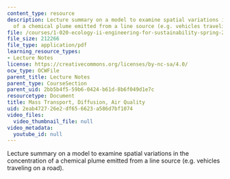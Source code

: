 ```yaml
---
content_type: resource
description: Lecture summary on a model to examine spatial variations in the concentration
  of a chemical plume emitted from a line source (e.g. vehicles traveling on a road).
file: /courses/1-020-ecology-ii-engineering-for-sustainability-spring-2008/2eab472726e2df656623a586d7bf1074_lec12_13.pdf
file_size: 212266
file_type: application/pdf
learning_resource_types:
- Lecture Notes
license: https://creativecommons.org/licenses/by-nc-sa/4.0/
ocw_type: OCWFile
parent_title: Lecture Notes
parent_type: CourseSection
parent_uid: 2bb5b4f5-59b6-0424-b61d-8b6f049d1e7c
resourcetype: Document
title: Mass Transport, Diffusion, Air Quality
uid: 2eab4727-26e2-df65-6623-a586d7bf1074
video_files:
  video_thumbnail_file: null
video_metadata:
  youtube_id: null
---
```

Lecture summary on a model to examine spatial variations in the concentration of a chemical plume emitted from a line source (e.g. vehicles traveling on a road).